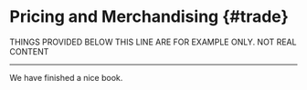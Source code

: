 
# Pricing and Merchandising {#trade}


THINGS PROVIDED BELOW THIS LINE ARE FOR EXAMPLE ONLY. NOT REAL CONTENT

***

We have finished a nice book.
